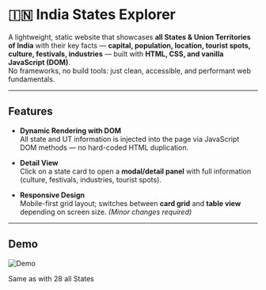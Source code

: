 # 🇮🇳 India States Explorer

A lightweight, static website that showcases **all States & Union Territories of India** with their key facts — **capital, population, location, tourist spots, culture, festivals, industries** — built with **HTML, CSS, and vanilla JavaScript (DOM)**.  
No frameworks, no build tools: just clean, accessible, and performant web fundamentals.

---

## Features

- **Dynamic Rendering with DOM**  
  All state and UT information is injected into the page via JavaScript DOM methods — no hard-coded HTML duplication.  

- **Detail View**  
  Click on a state card to open a **modal/detail panel** with full information (culture, festivals, industries, tourist spots).  

- **Responsive Design**  
  Mobile-first grid layout; switches between **card grid** and **table view** depending on screen size. *(Minor changes required)*  

---

##  Demo

![Demo](state_of_india_clip1.gif)


Same as with 28 all States
